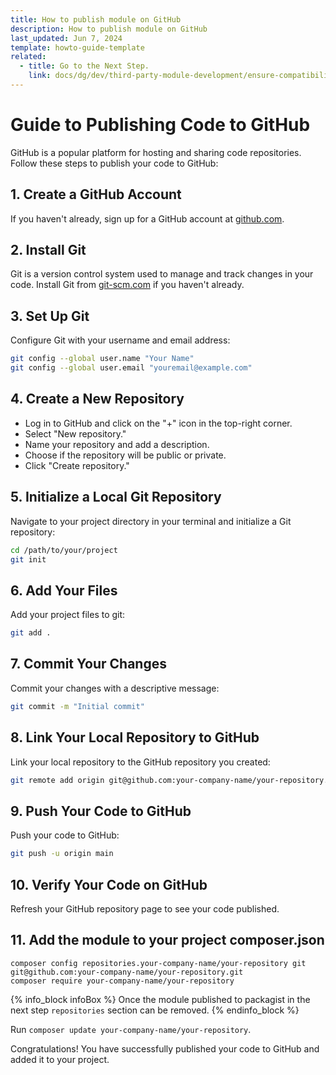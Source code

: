 ```yaml
---
title: How to publish module on GitHub
description: How to publish module on GitHub
last_updated: Jun 7, 2024
template: howto-guide-template
related:
  - title: Go to the Next Step.
    link: docs/dg/dev/third-party-module-development/ensure-compatibility.html
---
```


# Guide to Publishing Code to GitHub

GitHub is a popular platform for hosting and sharing code repositories. Follow these steps to publish your code to GitHub:

## 1. Create a GitHub Account

If you haven't already, sign up for a GitHub account at [github.com](https://github.com/).

## 2. Install Git

Git is a version control system used to manage and track changes in your code. Install Git from [git-scm.com](https://git-scm.com/) if you haven't already.

## 3. Set Up Git

Configure Git with your username and email address:

```bash
git config --global user.name "Your Name"
git config --global user.email "youremail@example.com"
```

## 4. Create a New Repository

- Log in to GitHub and click on the "+" icon in the top-right corner.
- Select "New repository."
- Name your repository and add a description.
- Choose if the repository will be public or private.
- Click "Create repository."

## 5. Initialize a Local Git Repository

Navigate to your project directory in your terminal and initialize a Git repository:

```bash
cd /path/to/your/project
git init
```

## 6. Add Your Files

Add your project files to git:

```bash
git add .
```

## 7. Commit Your Changes

Commit your changes with a descriptive message:

```bash
git commit -m "Initial commit"
```

## 8. Link Your Local Repository to GitHub

Link your local repository to the GitHub repository you created:

```bash
git remote add origin git@github.com:your-company-name/your-repository.git
```

## 9. Push Your Code to GitHub

Push your code to GitHub:

```bash
git push -u origin main
```

## 10. Verify Your Code on GitHub

Refresh your GitHub repository page to see your code published.

## 11. Add the module to your project composer.json

```shell
composer config repositories.your-company-name/your-repository git git@github.com:your-company-name/your-repository.git
composer require your-company-name/your-repository
```

{% info_block infoBox %}
   Once the module published to packagist in the next step `repositories` section can be removed.
{% endinfo_block %}

Run `composer update your-company-name/your-repository`.

Congratulations! You have successfully published your code to GitHub and added it to your project.